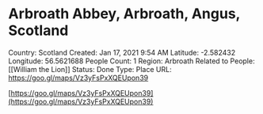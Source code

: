 # Arbroath Abbey, Arbroath, Angus, Scotland

Country: Scotland
Created: Jan 17, 2021 9:54 AM
Latitude: -2.582432
Longitude: 56.5621688
People Count: 1
Region: Arbroath
Related to People: [[William the Lion]]
Status: Done
Type: Place
URL: https://goo.gl/maps/Vz3yFsPxXQEUpon39

[https://goo.gl/maps/Vz3yFsPxXQEUpon39](https://goo.gl/maps/Vz3yFsPxXQEUpon39)